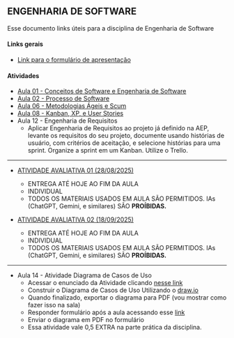 ## ENGENHARIA DE SOFTWARE

Esse documento links úteis para a disciplina de Engenharia de Software

#### Links gerais
- [Link para o formulário de apresentação](https://forms.gle/sZVXma9npwhqdnJY8)


#### Atividades

- [Aula 01 - Conceitos de Software e Engenharia de Software](https://forms.gle/KxHZWNUJGJYCL4pF7)
- [Aula 02 - Processo de Software](https://forms.gle/m4cpe4dsjg9U45Qa7)
- [Aula 06 - Metodologias Ágeis e Scum](https://forms.gle/7b5nKpjiUXi8N7mH8)
- [Aula 08 - Kanban, XP, e User Stories](https://forms.gle/QZVt6w9NGbuunN759)
- Aula 12 - Engenharia de Requisitos
    + Aplicar Engenharia de Requisitos ao projeto já definido na AEP, levante os requisitos do seu projeto, documente usando histórias de usuário, com critérios de aceitação, e selecione histórias para uma sprint. Organize a sprint em um Kanban. Utilize o Trello.
--- 

- [ATIVIDADE AVALIATIVA 01 (28/08/2025)](https://forms.gle/LXXNbEQ9yyCk1kQy8)
    + ENTREGA ATÉ HOJE AO FIM DA AULA
    + INDIVIDUAL
    + TODOS OS MATERIAIS USADOS EM AULA SÃO PERMITIDOS. IAs (ChatGPT, Gemini, e similares) SÃO **PROÍBIDAS.** 


- [ATIVIDADE AVALIATIVA 02 (18/09/2025)](https://forms.gle/4wrPvBKyvsDKbWZo9)
    + ENTREGA ATÉ HOJE AO FIM DA AULA
    + INDIVIDUAL
    + TODOS OS MATERIAIS USADOS EM AULA SÃO PERMITIDOS. IAs (ChatGPT, Gemini, e similares) SÃO **PROÍBIDAS.** 

----

- Aula 14 - Atividade Diagrama de Casos de Uso
    + Acessar o enunciado da Atividade clicando [nesse link](https://github.com/biazottoj/unicesumar-2025-2/blob/main/engenharia%20de%20software/atividades/Aula%2014%20-%20Atividade%20Casos%20de%20uso.pdf)
    + Construir o Diagrama de Casos de Uso Utilizando o [draw.io](https://draw.io)
    + Quando finalizado, exportar o diagrama para PDF (vou mostrar como fazer isso na sala)
    + Responder formulário após a aula acessando esse [link](https://docs.google.com/forms/d/e/1FAIpQLSf1_1_dYEMOIZXeAeyicDJus06SjcxAD8HuVLq-OTnAaWVprg/viewform?fbzx=6513291281139233376)
    + Enviar o diagrama em PDF no formulário
    + Essa atividade vale 0,5 EXTRA na parte prática da disciplina.

